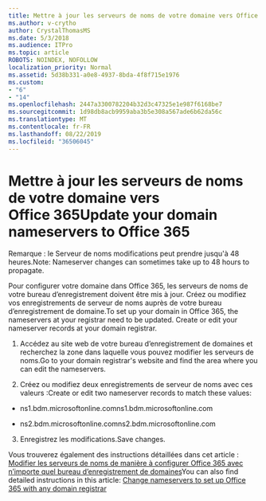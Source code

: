```yaml
---
title: Mettre à jour les serveurs de noms de votre domaine vers Office 365
ms.author: v-crytho
author: CrystalThomasMS
ms.date: 5/3/2018
ms.audience: ITPro
ms.topic: article
ROBOTS: NOINDEX, NOFOLLOW
localization_priority: Normal
ms.assetid: 5d38b331-a0e8-4937-8bda-4f8f715e1976
ms.custom:
- "6"
- "14"
ms.openlocfilehash: 2447a3300782204b32d3c47325e1e987f6168be7
ms.sourcegitcommit: 1d98db8acb9959aba3b5e308a567ade6b62da56c
ms.translationtype: MT
ms.contentlocale: fr-FR
ms.lasthandoff: 08/22/2019
ms.locfileid: "36506045"
---
```

# <a name="update-your-domain-nameservers-to-office-365"></a><span data-ttu-id="e6abe-102">Mettre à jour les serveurs de noms de votre domaine vers Office 365</span><span class="sxs-lookup"><span data-stu-id="e6abe-102">Update your domain nameservers to Office 365</span></span>

<span data-ttu-id="e6abe-103">Remarque : le Serveur de noms modifications peut prendre jusqu'à 48 heures.</span><span class="sxs-lookup"><span data-stu-id="e6abe-103">Note: Nameserver changes can sometimes take up to 48 hours to propagate.</span></span>
  
<span data-ttu-id="e6abe-p101">Pour configurer votre domaine dans Office 365, les serveurs de noms de votre bureau d’enregistrement doivent être mis à jour. Créez ou modifiez vos enregistrements de serveur de noms auprès de votre bureau d’enregistrement de domaine.</span><span class="sxs-lookup"><span data-stu-id="e6abe-p101">To set up your domain in Office 365, the nameservers at your registrar need to be updated. Create or edit your nameserver records at your domain registrar.</span></span>
  
1. <span data-ttu-id="e6abe-106">Accédez au site web de votre bureau d’enregistrement de domaines et recherchez la zone dans laquelle vous pouvez modifier les serveurs de noms.</span><span class="sxs-lookup"><span data-stu-id="e6abe-106">Go to your domain registrar's website and find the area where you can edit the nameservers.</span></span>

2. <span data-ttu-id="e6abe-107">Créez ou modifiez deux enregistrements de serveur de noms avec ces valeurs :</span><span class="sxs-lookup"><span data-stu-id="e6abe-107">Create or edit two nameserver records to match these values:</span></span>

  - <span data-ttu-id="e6abe-108">ns1.bdm.microsoftonline.com</span><span class="sxs-lookup"><span data-stu-id="e6abe-108">ns1.bdm.microsoftonline.com</span></span>

  - <span data-ttu-id="e6abe-109">ns2.bdm.microsoftonline.com</span><span class="sxs-lookup"><span data-stu-id="e6abe-109">ns2.bdm.microsoftonline.com</span></span>

3. <span data-ttu-id="e6abe-110">Enregistrez les modifications.</span><span class="sxs-lookup"><span data-stu-id="e6abe-110">Save changes.</span></span>

<span data-ttu-id="e6abe-111">Vous trouverez également des instructions détaillées dans cet article : [Modifier les serveurs de noms de manière à configurer Office 365 avec n’importe quel bureau d’enregistrement de domaines](https://support.office.com/article/Change-nameservers-at-any-domain-registrar-to-set-up-Office-365-a8b487a9-2a45-4581-9dc4-5d28a47010a2.aspx)</span><span class="sxs-lookup"><span data-stu-id="e6abe-111">You can also find detailed instructions in this article: [Change nameservers to set up Office 365 with any domain registrar](https://support.office.com/article/Change-nameservers-at-any-domain-registrar-to-set-up-Office-365-a8b487a9-2a45-4581-9dc4-5d28a47010a2.aspx)</span></span>
  